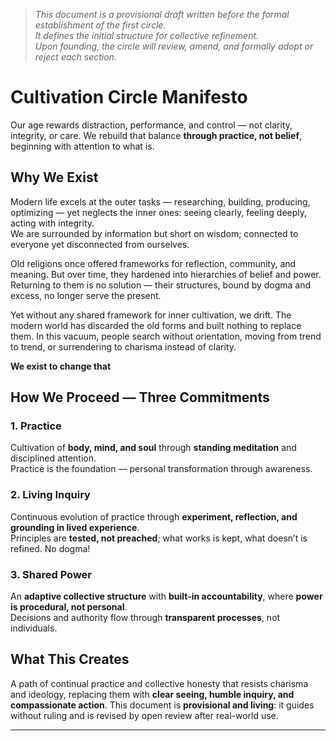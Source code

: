 > *This document is a provisional draft written before the formal establishment of the first circle.  
> It defines the initial structure for collective refinement.  
> Upon founding, the circle will review, amend, and formally adopt or reject each section.*


# Cultivation Circle Manifesto

Our age rewards distraction, performance, and control — not clarity, integrity, or care.
We rebuild that balance **through practice, not belief**, beginning with attention to what is.

## Why We Exist

Modern life excels at the outer tasks — researching, building, producing, optimizing — yet neglects the inner ones: seeing clearly, feeling deeply, acting with integrity.  
We are surrounded by information but short on wisdom; connected to everyone yet disconnected from ourselves.

Old religions once offered frameworks for reflection, community, and meaning. But over time, they hardened into hierarchies of belief and power. Returning to them is no solution — their structures, bound by dogma and excess, no longer serve the present.

Yet without any shared framework for inner cultivation, we drift. The modern world has discarded the old forms and built nothing to replace them. In this vacuum, people search without orientation, moving from trend to trend, or surrendering to charisma instead of clarity.

**We exist to change that**

## How We Proceed — Three Commitments

### 1. Practice  
Cultivation of **body, mind, and soul** through **standing meditation** and disciplined attention.  
Practice is the foundation — personal transformation through awareness.

### 2. Living Inquiry
Continuous evolution of practice through **experiment, reflection, and grounding in lived experience**.  
Principles are **tested, not preached**; what works is kept, what doesn’t is refined. No dogma!

### 3. Shared Power  
An **adaptive collective structure** with **built-in accountability**, where **power is procedural, not personal**.  
Decisions and authority flow through **transparent processes**, not individuals.

## What This Creates
A path of continual practice and collective honesty that resists charisma and ideology, replacing them with **clear seeing, humble inquiry, and compassionate action**. This document is **provisional and living**: it guides without ruling and is revised by open review after real-world use. 

---



